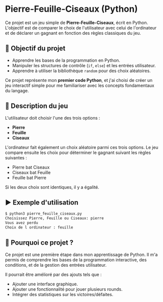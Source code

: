 # Pierre-Feuille-Ciseaux (Python)

Ce projet est un jeu simple de **Pierre-Feuille-Ciseaux**, écrit en Python. L'objectif est de comparer le choix de l'utilisateur avec celui de l'ordinateur et de déclarer un gagnant en fonction des règles classiques du jeu.

## 🎯 Objectif du projet

- Apprendre les bases de la programmation en Python.
- Manipuler les structures de contrôle (`if`, `else`) et les entrées utilisateur.
- Apprendre à utiliser la bibliothèque `random` pour des choix aléatoires.
  
Ce projet représente mon **premier code Python**, et j'ai choisi de créer un jeu interactif simple pour me familiariser avec les concepts fondamentaux du langage.

## 📜 Description du jeu

L'utilisateur doit choisir l'une des trois options :
- **Pierre**
- **Feuille**
- **Ciseaux**

L'ordinateur fait également un choix aléatoire parmi ces trois options. Le jeu compare ensuite les choix pour déterminer le gagnant suivant les règles suivantes :
- Pierre bat Ciseaux
- Ciseaux bat Feuille
- Feuille bat Pierre

Si les deux choix sont identiques, il y a égalité.

## ▶️ Exemple d'utilisation

```bash
$ python3 pierre_feuille_ciseaux.py  
Choisissez Pierre, Feuille ou Ciseaux: pierre  
Vous avez perdu  
Choix de l ordinateur : feuille  
```
## 🧠 Pourquoi ce projet ?

Ce projet est une première étape dans mon apprentissage de Python. Il m'a permis de comprendre les bases de la programmation interactive, des conditions, et de la gestion des entrées utilisateur.

Il pourrait être amélioré par des ajouts tels que :
- Ajouter une interface graphique.
- Ajouter une fonctionnalité pour jouer plusieurs rounds.
- Intégrer des statistiques sur les victoires/défaites.
